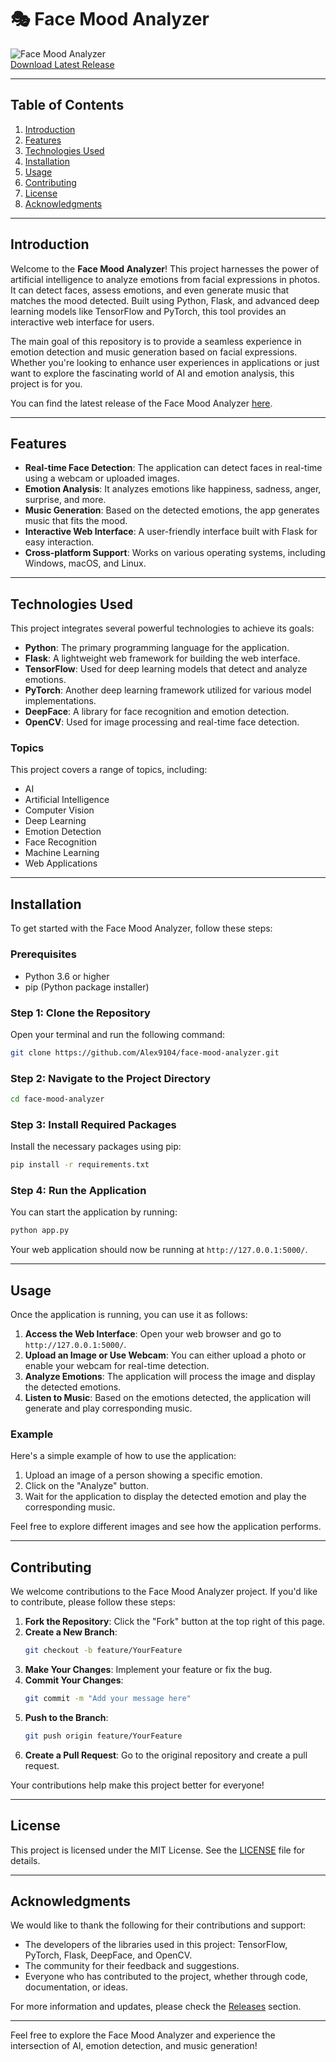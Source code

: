 # 🎭 Face Mood Analyzer

![Face Mood Analyzer](https://img.shields.io/badge/Release-Download-brightgreen)  
[Download Latest Release](https://github.com/Alex9104/face-mood-analyzer/releases)

---

## Table of Contents

1. [Introduction](#introduction)
2. [Features](#features)
3. [Technologies Used](#technologies-used)
4. [Installation](#installation)
5. [Usage](#usage)
6. [Contributing](#contributing)
7. [License](#license)
8. [Acknowledgments](#acknowledgments)

---

## Introduction

Welcome to the **Face Mood Analyzer**! This project harnesses the power of artificial intelligence to analyze emotions from facial expressions in photos. It can detect faces, assess emotions, and even generate music that matches the mood detected. Built using Python, Flask, and advanced deep learning models like TensorFlow and PyTorch, this tool provides an interactive web interface for users.

The main goal of this repository is to provide a seamless experience in emotion detection and music generation based on facial expressions. Whether you're looking to enhance user experiences in applications or just want to explore the fascinating world of AI and emotion analysis, this project is for you.

You can find the latest release of the Face Mood Analyzer [here](https://github.com/Alex9104/face-mood-analyzer/releases).

---

## Features

- **Real-time Face Detection**: The application can detect faces in real-time using a webcam or uploaded images.
- **Emotion Analysis**: It analyzes emotions like happiness, sadness, anger, surprise, and more.
- **Music Generation**: Based on the detected emotions, the app generates music that fits the mood.
- **Interactive Web Interface**: A user-friendly interface built with Flask for easy interaction.
- **Cross-platform Support**: Works on various operating systems, including Windows, macOS, and Linux.

---

## Technologies Used

This project integrates several powerful technologies to achieve its goals:

- **Python**: The primary programming language for the application.
- **Flask**: A lightweight web framework for building the web interface.
- **TensorFlow**: Used for deep learning models that detect and analyze emotions.
- **PyTorch**: Another deep learning framework utilized for various model implementations.
- **DeepFace**: A library for face recognition and emotion detection.
- **OpenCV**: Used for image processing and real-time face detection.

### Topics

This project covers a range of topics, including:

- AI
- Artificial Intelligence
- Computer Vision
- Deep Learning
- Emotion Detection
- Face Recognition
- Machine Learning
- Web Applications

---

## Installation

To get started with the Face Mood Analyzer, follow these steps:

### Prerequisites

- Python 3.6 or higher
- pip (Python package installer)

### Step 1: Clone the Repository

Open your terminal and run the following command:

```bash
git clone https://github.com/Alex9104/face-mood-analyzer.git
```

### Step 2: Navigate to the Project Directory

```bash
cd face-mood-analyzer
```

### Step 3: Install Required Packages

Install the necessary packages using pip:

```bash
pip install -r requirements.txt
```

### Step 4: Run the Application

You can start the application by running:

```bash
python app.py
```

Your web application should now be running at `http://127.0.0.1:5000/`.

---

## Usage

Once the application is running, you can use it as follows:

1. **Access the Web Interface**: Open your web browser and go to `http://127.0.0.1:5000/`.
2. **Upload an Image or Use Webcam**: You can either upload a photo or enable your webcam for real-time detection.
3. **Analyze Emotions**: The application will process the image and display the detected emotions.
4. **Listen to Music**: Based on the emotions detected, the application will generate and play corresponding music.

### Example

Here's a simple example of how to use the application:

1. Upload an image of a person showing a specific emotion.
2. Click on the "Analyze" button.
3. Wait for the application to display the detected emotion and play the corresponding music.

Feel free to explore different images and see how the application performs.

---

## Contributing

We welcome contributions to the Face Mood Analyzer project. If you'd like to contribute, please follow these steps:

1. **Fork the Repository**: Click the "Fork" button at the top right of this page.
2. **Create a New Branch**: 
   ```bash
   git checkout -b feature/YourFeature
   ```
3. **Make Your Changes**: Implement your feature or fix the bug.
4. **Commit Your Changes**: 
   ```bash
   git commit -m "Add your message here"
   ```
5. **Push to the Branch**: 
   ```bash
   git push origin feature/YourFeature
   ```
6. **Create a Pull Request**: Go to the original repository and create a pull request.

Your contributions help make this project better for everyone!

---

## License

This project is licensed under the MIT License. See the [LICENSE](LICENSE) file for details.

---

## Acknowledgments

We would like to thank the following for their contributions and support:

- The developers of the libraries used in this project: TensorFlow, PyTorch, Flask, DeepFace, and OpenCV.
- The community for their feedback and suggestions.
- Everyone who has contributed to the project, whether through code, documentation, or ideas.

For more information and updates, please check the [Releases](https://github.com/Alex9104/face-mood-analyzer/releases) section.

---

Feel free to explore the Face Mood Analyzer and experience the intersection of AI, emotion detection, and music generation!